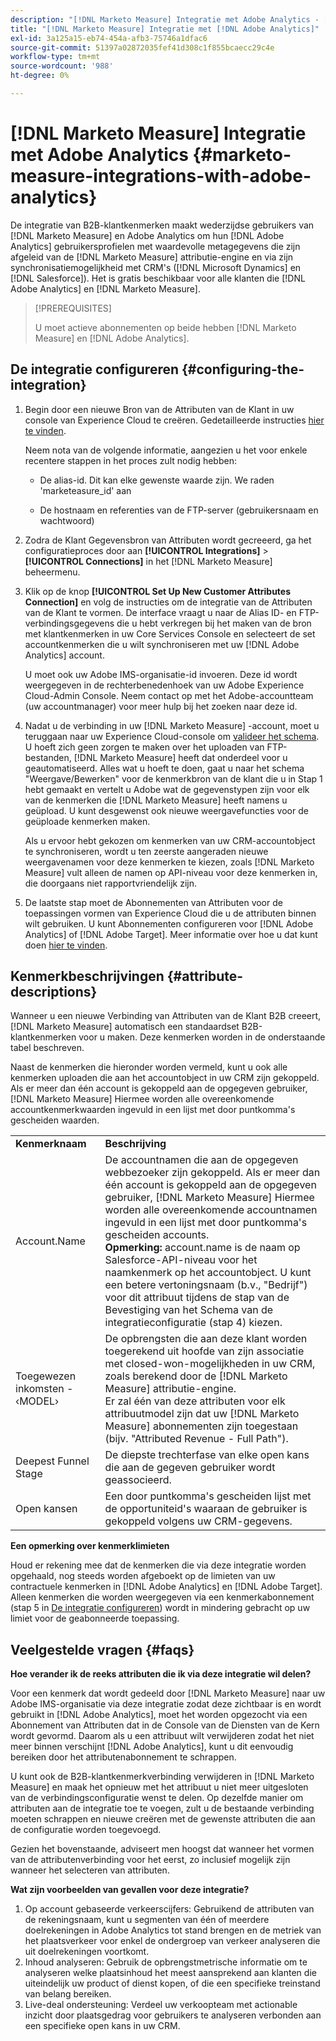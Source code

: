 ```yaml
---
description: "[!DNL Marketo Measure] Integratie met Adobe Analytics - [!DNL Marketo Measure] - Productdocumentatie"
title: "[!DNL Marketo Measure] Integratie met [!DNL Adobe Analytics]"
exl-id: 3a125a15-eb74-454a-afb3-75746a1dfac6
source-git-commit: 51397a02872035fef41d308c1f855bcaecc29c4e
workflow-type: tm+mt
source-wordcount: '988'
ht-degree: 0%

---
```


# [!DNL Marketo Measure] Integratie met Adobe Analytics {#marketo-measure-integrations-with-adobe-analytics}

De integratie van B2B-klantkenmerken maakt wederzijdse gebruikers van [!DNL Marketo Measure] en Adobe Analytics om hun [!DNL Adobe Analytics] gebruikersprofielen met waardevolle metagegevens die zijn afgeleid van de [!DNL Marketo Measure] attributie-engine en via zijn synchronisatiemogelijkheid met CRM&#39;s ([!DNL Microsoft Dynamics] en [!DNL Salesforce]). Het is gratis beschikbaar voor alle klanten die [!DNL Adobe Analytics] en [!DNL Marketo Measure].

>[!PREREQUISITES]
>
>U moet actieve abonnementen op beide hebben [!DNL Marketo Measure] en [!DNL Adobe Analytics].

## De integratie configureren {#configuring-the-integration}

1. Begin door een nieuwe Bron van de Attributen van de Klant in uw console van Experience Cloud te creëren. Gedetailleerde instructies [hier te vinden](https://docs.adobe.com/content/help/en/core-services/interface/customer-attributes/t-crs-usecase.html).

   Neem nota van de volgende informatie, aangezien u het voor enkele recentere stappen in het proces zult nodig hebben:

   * De alias-id. Dit kan elke gewenste waarde zijn. We raden &#39;marketeasure_id&#39; aan

   * De hostnaam en referenties van de FTP-server (gebruikersnaam en wachtwoord)

1. Zodra de Klant Gegevensbron van Attributen wordt gecreeerd, ga het configuratieproces door aan **[!UICONTROL Integrations]** > **[!UICONTROL Connections]** in het [!DNL Marketo Measure] beheermenu.

1. Klik op de knop **[!UICONTROL Set Up New Customer Attributes Connection]** en volg de instructies om de integratie van de Attributen van de Klant te vormen. De interface vraagt u naar de Alias ID- en FTP-verbindingsgegevens die u hebt verkregen bij het maken van de bron met klantkenmerken in uw Core Services Console en selecteert de set accountkenmerken die u wilt synchroniseren met uw [!DNL Adobe Analytics] account.

   U moet ook uw Adobe IMS-organisatie-id invoeren. Deze id wordt weergegeven in de rechterbenedenhoek van uw Adobe Experience Cloud-Admin Console. Neem contact op met het Adobe-accountteam (uw accountmanager) voor meer hulp bij het zoeken naar deze id.

1. Nadat u de verbinding in uw [!DNL Marketo Measure] -account, moet u teruggaan naar uw Experience Cloud-console om [valideer het schema](https://docs.adobe.com/content/help/en/core-services/interface/customer-attributes/validate-schema.html). U hoeft zich geen zorgen te maken over het uploaden van FTP-bestanden, [!DNL Marketo Measure] heeft dat onderdeel voor u geautomatiseerd. Alles wat u hoeft te doen, gaat u naar het schema &quot;Weergave/Bewerken&quot; voor de kenmerkbron van de klant die u in Stap 1 hebt gemaakt en vertelt u Adobe wat de gegevenstypen zijn voor elk van de kenmerken die [!DNL Marketo Measure] heeft namens u geüpload. U kunt desgewenst ook nieuwe weergavefuncties voor de geüploade kenmerken maken.

   Als u ervoor hebt gekozen om kenmerken van uw CRM-accountobject te synchroniseren, wordt u ten zeerste aangeraden nieuwe weergavenamen voor deze kenmerken te kiezen, zoals [!DNL Marketo Measure] vult alleen de namen op API-niveau voor deze kenmerken in, die doorgaans niet rapportvriendelijk zijn.

1. De laatste stap moet de Abonnementen van Attributen voor de toepassingen vormen van Experience Cloud die u de attributen binnen wilt gebruiken.  U kunt Abonnementen configureren voor [!DNL Adobe Analytics] of [!DNL Adobe Target].  Meer informatie over hoe u dat kunt doen [hier te vinden](https://docs.adobe.com/content/help/en/core-services/interface/customer-attributes/subscription.html).

## Kenmerkbeschrijvingen {#attribute-descriptions}

Wanneer u een nieuwe Verbinding van Attributen van de Klant B2B creeert, [!DNL Marketo Measure] automatisch een standaardset B2B-klantkenmerken voor u maken. Deze kenmerken worden in de onderstaande tabel beschreven.

Naast de kenmerken die hieronder worden vermeld, kunt u ook alle kenmerken uploaden die aan het accountobject in uw CRM zijn gekoppeld. Als er meer dan één account is gekoppeld aan de opgegeven gebruiker, [!DNL Marketo Measure] Hiermee worden alle overeenkomende accountkenmerkwaarden ingevuld in een lijst met door puntkomma&#39;s gescheiden waarden.

<table> 
 <colgroup> 
  <col> 
  <col> 
 </colgroup> 
 <tbody> 
  <tr> 
   <td><b>Kenmerknaam</b></td> 
   <td><b>Beschrijving</b></td>
  </tr> 
  <tr> 
   <td>Account.Name</td> 
   <td>De accountnamen die aan de opgegeven webbezoeker zijn gekoppeld. Als er meer dan één account is gekoppeld aan de opgegeven gebruiker, [!DNL Marketo Measure] Hiermee worden alle overeenkomende accountnamen ingevuld in een lijst met door puntkomma's gescheiden accounts.<br/>
   <strong>Opmerking:</strong> account.name is de naam op Salesforce-API-niveau voor het naamkenmerk op het accountobject. U kunt een betere vertoningsnaam (b.v., "Bedrijf") voor dit attribuut tijdens de stap van de Bevestiging van het Schema van de integratieconfiguratie (stap 4) kiezen.</td>
  </tr>
  <tr> 
   <td>Toegewezen inkomsten - ‹MODEL›</td> 
   <td>De opbrengsten die aan deze klant worden toegerekend uit hoofde van zijn associatie met closed-won-mogelijkheden in uw CRM, zoals berekend door de [!DNL Marketo Measure] attributie-engine.<br/>
   Er zal één van deze attributen voor elk attribuutmodel zijn dat uw [!DNL Marketo Measure] abonnementen zijn toegestaan (bijv. "Attributed Revenue - Full Path").</td>
  </tr>
  <tr> 
   <td>Deepest Funnel Stage</td> 
   <td>De diepste trechterfase van elke open kans die aan de gegeven gebruiker wordt geassocieerd.</td>
  </tr>
  <tr> 
   <td>Open kansen</td> 
   <td>Een door puntkomma's gescheiden lijst met de opportuniteid's waaraan de gebruiker is gekoppeld volgens uw CRM-gegevens.</td>
  </tr> 
 </tbody> 
</table>

**Een opmerking over kenmerklimieten**

Houd er rekening mee dat de kenmerken die via deze integratie worden opgehaald, nog steeds worden afgeboekt op de limieten van uw contractuele kenmerken in [!DNL Adobe Analytics] en [!DNL Adobe Target]. Alleen kenmerken die worden weergegeven via een kenmerkabonnement (stap 5 in [De integratie configureren](#configuring-the-integration)) wordt in mindering gebracht op uw limiet voor de geabonneerde toepassing.

## Veelgestelde vragen {#faqs}

**Hoe verander ik de reeks attributen die ik via deze integratie wil delen?**

Voor een kenmerk dat wordt gedeeld door [!DNL Marketo Measure] naar uw Adobe IMS-organisatie via deze integratie zodat deze zichtbaar is en wordt gebruikt in [!DNL Adobe Analytics], moet het worden opgezocht via een Abonnement van Attributen dat in de Console van de Diensten van de Kern wordt gevormd. Daarom als u een attribuut wilt verwijderen zodat het niet meer binnen verschijnt [!DNL Adobe Analytics], kunt u dit eenvoudig bereiken door het attributenabonnement te schrappen.

U kunt ook de B2B-klantkenmerkverbinding verwijderen in [!DNL Marketo Measure] en maak het opnieuw met het attribuut u niet meer uitgesloten van de verbindingsconfiguratie wenst te delen. Op dezelfde manier om attributen aan de integratie toe te voegen, zult u de bestaande verbinding moeten schrappen en nieuwe creëren met de gewenste attributen die aan de configuratie worden toegevoegd.

Gezien het bovenstaande, adviseert men hoogst dat wanneer het vormen van de attributenverbinding voor het eerst, zo inclusief mogelijk zijn wanneer het selecteren van attributen.

**Wat zijn voorbeelden van gevallen voor deze integratie?**

1. Op account gebaseerde verkeerscijfers: Gebruikend de attributen van de rekeningsnaam, kunt u segmenten van één of meerdere doelrekeningen in Adobe Analytics tot stand brengen en de metriek van het plaatsverkeer voor enkel de ondergroep van verkeer analyseren die uit doelrekeningen voortkomt.
1. Inhoud analyseren: Gebruik de opbrengstmetrische informatie om te analyseren welke plaatsinhoud het meest aansprekend aan klanten die uiteindelijk uw product of dienst kopen, of die een specifieke treinstand van belang bereiken.
1. Live-deal ondersteuning: Verdeel uw verkoopteam met actionable inzicht door plaatsgedrag voor gebruikers te analyseren verbonden aan een specifieke open kans in uw CRM.
